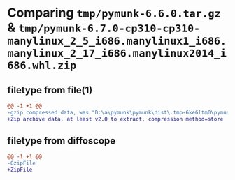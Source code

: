 # Comparing `tmp/pymunk-6.6.0.tar.gz` & `tmp/pymunk-6.7.0-cp310-cp310-manylinux_2_5_i686.manylinux1_i686.manylinux_2_17_i686.manylinux2014_i686.whl.zip`

## filetype from file(1)

```diff
@@ -1 +1 @@
-gzip compressed data, was "D:\a\pymunk\pymunk\dist\.tmp-6ke6ltm0\pymunk-6.6.0.tar", last modified: Thu Nov  2 14:06:10 2023, max compression
+Zip archive data, at least v2.0 to extract, compression method=store
```

## filetype from diffoscope

```diff
@@ -1 +1 @@
-GzipFile
+ZipFile
```

